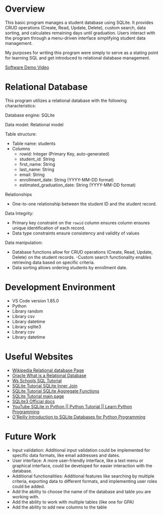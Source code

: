 # Overview

This basic program manages a student database using SQLite. It provides CRUD operations (Create, Read, Update, Delete), custom search, data sorting, and calculates remaining days until graduation. Users interact with the program through a menu-driven interface simplifying student data management. 

My purposes for writing this program were simply to serve as a stating point for learning SQL and get introduced to relational database management. 

[Software Demo Video](http://youtube.link.goes.here)

# Relational Database

This program utilizes a relational database with the following characteristics:

Database engine: SQLite

Data model: Relational model

Table structure:
- Table name: students
- Columns
    - rowid: Integer (Primary Key, auto-generated)
    - student_id: String 
    - first_name: String
    - last_name: String
    - email: String
    - enrollment_date: String (YYYY-MM-DD format)
    - estimated_graduation_date: String (YYYY-MM-DD format)

Relationships
- One-to-one relationship between the student ID and the student record.

Data Integrity:
- Primary key constraint on the `rowid` column ensures column ensures unique identification of each record.
- Data type constraints ensure consistency and validity of values

Data manipulation:
- Database functions allow for CRUD operations (Create, Read, Update, Delete) on the student records.
-Custom search functionality enables retrieving data based on specific criteria.
- Data sorting allows ordering students by enrollment date.

# Development Environment

- VS Code version 1.85.0
- Python
- Library random
- Library csv
- Library datetime
- Library sqlite3
- Library csv
- Library datetime

# Useful Websites

- [Wikipedia Relational database Page](https://en.wikipedia.org/wiki/Relational_database)
- [Oracle What is a Relational Database](https://www.oracle.com/database/what-is-a-relational-database/)
- [Ws Schools SQL Tutorial](https://www.w3schools.com/sql/)
- [SQLite Tutorial SQLite Inner Join](https://www.sqlitetutorial.net/sqlite-inner-join/)
- [SQLite Tutorial SQLite Aggregate Functions](https://www.sqlitetutorial.net/sqlite-aggregate-functions/)
- [SQLite Tutorial main page](https://www.sqlitetutorial.net/)
- [SQLite3 Official docs](https://docs.python.org/3.12/library/sqlite3.html)
- [YouTube SQLite in Python || Python Tutorial || Learn Python Programming](https://www.youtube.com/watch?v=c8yHTlrs9EA)
- [O'Reilly Introduction to SQLite Databases for Python Programming](https://learning.oreilly.com/course/introduction-to-sqlite/9781838982867/)


# Future Work

- Input validation: Additional input validation could be implemented for specific data formats, like email addresses and dates.
- User interface: A more user-friendly interface, like a text menu or graphical interface, could be developed for easier interaction with the database.
- Additional functionalities: Additional features like searching by multiple criteria, exporting data to different formats, and implementing user roles could be added.
- Add the ability to choose the name of the database and table you are working with. 
- Add the ability to work with multiple tables (like one for GPA)
- Add the ability to add new columns to the table